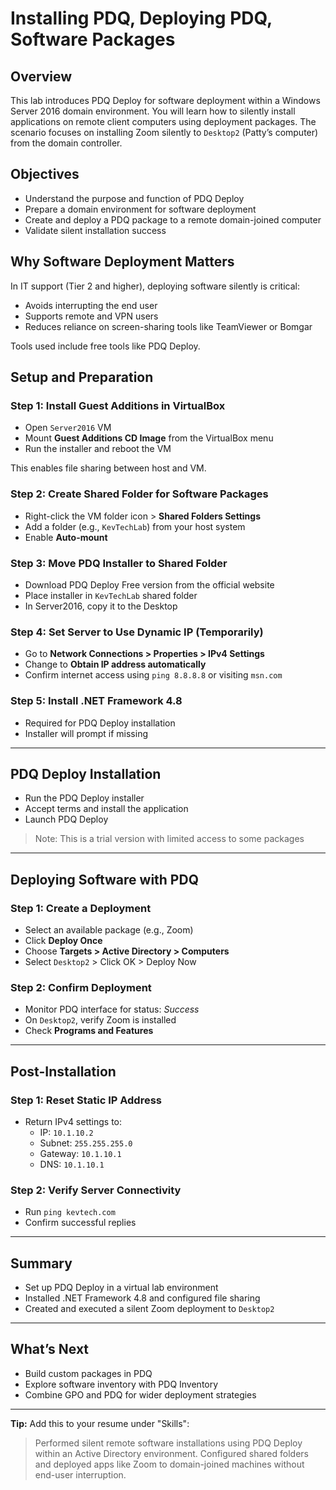# Installing PDQ, Deploying PDQ, Software Packages

## Overview

This lab introduces PDQ Deploy for software deployment within a Windows Server 2016 domain environment. You will learn how to silently install applications on remote client computers using deployment packages. The scenario focuses on installing Zoom silently to `Desktop2` (Patty’s computer) from the domain controller.

## Objectives

- Understand the purpose and function of PDQ Deploy
- Prepare a domain environment for software deployment
- Create and deploy a PDQ package to a remote domain-joined computer
- Validate silent installation success

## Why Software Deployment Matters

In IT support (Tier 2 and higher), deploying software silently is critical:

- Avoids interrupting the end user
- Supports remote and VPN users
- Reduces reliance on screen-sharing tools like TeamViewer or Bomgar

Tools used include free tools like PDQ Deploy.

## Setup and Preparation

### Step 1: Install Guest Additions in VirtualBox

- Open `Server2016` VM
- Mount **Guest Additions CD Image** from the VirtualBox menu
- Run the installer and reboot the VM

This enables file sharing between host and VM.

### Step 2: Create Shared Folder for Software Packages

- Right-click the VM folder icon > **Shared Folders Settings**
- Add a folder (e.g., `KevTechLab`) from your host system
- Enable **Auto-mount**

### Step 3: Move PDQ Installer to Shared Folder

- Download PDQ Deploy Free version from the official website
- Place installer in `KevTechLab` shared folder
- In Server2016, copy it to the Desktop

### Step 4: Set Server to Use Dynamic IP (Temporarily)

- Go to **Network Connections > Properties > IPv4 Settings**
- Change to **Obtain IP address automatically**
- Confirm internet access using `ping 8.8.8.8` or visiting `msn.com`

### Step 5: Install .NET Framework 4.8

- Required for PDQ Deploy installation
- Installer will prompt if missing

---

## PDQ Deploy Installation

- Run the PDQ Deploy installer
- Accept terms and install the application
- Launch PDQ Deploy

> Note: This is a trial version with limited access to some packages

---

## Deploying Software with PDQ

### Step 1: Create a Deployment

- Select an available package (e.g., Zoom)
- Click **Deploy Once**
- Choose **Targets > Active Directory > Computers**
- Select `Desktop2` > Click OK > Deploy Now

### Step 2: Confirm Deployment

- Monitor PDQ interface for status: *Success*
- On `Desktop2`, verify Zoom is installed
- Check **Programs and Features**

---

## Post-Installation

### Step 1: Reset Static IP Address

- Return IPv4 settings to:
  - IP: `10.1.10.2`
  - Subnet: `255.255.255.0`
  - Gateway: `10.1.10.1`
  - DNS: `10.1.10.1`

### Step 2: Verify Server Connectivity

- Run `ping kevtech.com`
- Confirm successful replies

---

## Summary

- Set up PDQ Deploy in a virtual lab environment
- Installed .NET Framework 4.8 and configured file sharing
- Created and executed a silent Zoom deployment to `Desktop2`

---

## What’s Next

- Build custom packages in PDQ
- Explore software inventory with PDQ Inventory
- Combine GPO and PDQ for wider deployment strategies

---

**Tip:** Add this to your resume under "Skills":

> Performed silent remote software installations using PDQ Deploy within an Active Directory environment. Configured shared folders and deployed apps like Zoom to domain-joined machines without end-user interruption.

